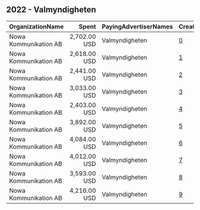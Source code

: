 ## 2022 - Valmyndigheten 
|OrganizationName|Spent|PayingAdvertiserNames|CreativeUrls|Impressions|Genders|AgeBrackets|CountryCodes|BillingAddresses|CandidateBallotInformation|
|:---|---:|:---|:---|---:|:---|:---|:---|:---|:---|
|Nowa Kommunikation AB|2,702.00 USD|Valmyndigheten|[0](https://www.snap.com/political-ads/asset/4bdda589b4c5eeb2318238a268493217705dd2959abf8c3570306fd69218c6ab?mediaType=mp4)|598,382||30+|sweden|"Södra Hamngatan 35,Göteborg,41114,SE"|Valmyndigheten|
|Nowa Kommunikation AB|2,618.00 USD|Valmyndigheten|[1](https://www.snap.com/political-ads/asset/b2b90dfe9ec79a193454d618425bdf6c9234632107a9d7d15558c31bd720f22a?mediaType=mp4)|575,165||30+|sweden|"Södra Hamngatan 35,Göteborg,41114,SE"|Valmyndigheten|
|Nowa Kommunikation AB|2,441.00 USD|Valmyndigheten|[2](https://www.snap.com/political-ads/asset/1a191c90bd3734100a274d33248f7bd7e646b03baf546f458cac0d4c03b599ea?mediaType=mp4)|536,190||30+|sweden|"Södra Hamngatan 35,Göteborg,41114,SE"|Valmyndigheten|
|Nowa Kommunikation AB|3,033.00 USD|Valmyndigheten|[3](https://www.snap.com/political-ads/asset/aa70f476a5cd6c90af2db9a277a06a1b5e3657ea849e541180ea4b6c84ab49f0?mediaType=mp4)|653,552||30+|sweden|"Södra Hamngatan 35,Göteborg,41114,SE"|Valmyndigheten|
|Nowa Kommunikation AB|2,403.00 USD|Valmyndigheten|[4](https://www.snap.com/political-ads/asset/4346d4cd5c45991abd0b7c2c8f8e79f6b0f81431425876a14f0599701f27792c?mediaType=mp4)|524,359||30+|sweden|"Södra Hamngatan 35,Göteborg,41114,SE"|Valmyndigheten|
|Nowa Kommunikation AB|3,892.00 USD|Valmyndigheten|[5](https://www.snap.com/political-ads/asset/b2b90dfe9ec79a193454d618425bdf6c9234632107a9d7d15558c31bd720f22a?mediaType=mp4)|1,135,953||18-29|sweden|"Södra Hamngatan 35,Göteborg,41114,SE"|Valmyndigheten|
|Nowa Kommunikation AB|4,084.00 USD|Valmyndigheten|[6](https://www.snap.com/political-ads/asset/aa70f476a5cd6c90af2db9a277a06a1b5e3657ea849e541180ea4b6c84ab49f0?mediaType=mp4)|1,184,889||18-29|sweden|"Södra Hamngatan 35,Göteborg,41114,SE"|Valmyndigheten|
|Nowa Kommunikation AB|4,012.00 USD|Valmyndigheten|[7](https://www.snap.com/political-ads/asset/1a191c90bd3734100a274d33248f7bd7e646b03baf546f458cac0d4c03b599ea?mediaType=mp4)|1,171,157||18-29|sweden|"Södra Hamngatan 35,Göteborg,41114,SE"|Valmyndigheten|
|Nowa Kommunikation AB|3,593.00 USD|Valmyndigheten|[8](https://www.snap.com/political-ads/asset/4346d4cd5c45991abd0b7c2c8f8e79f6b0f81431425876a14f0599701f27792c?mediaType=mp4)|1,055,448||18-29|sweden|"Södra Hamngatan 35,Göteborg,41114,SE"|Valmyndigheten|
|Nowa Kommunikation AB|4,216.00 USD|Valmyndigheten|[9](https://www.snap.com/political-ads/asset/4bdda589b4c5eeb2318238a268493217705dd2959abf8c3570306fd69218c6ab?mediaType=mp4)|1,222,484||18-29|sweden|"Södra Hamngatan 35,Göteborg,41114,SE"|Valmyndigheten|
